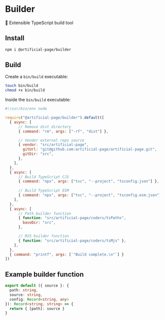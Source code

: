 # Builder

🔧 Extensible TypeScript build tool

## Install

```bash
npm i @artificial-page/builder
```

## Build

Create a `bin/build` executable:

```bash
touch bin/build
chmod +x bin/build
```

Inside the `bin/build` executable:

```js
#!/usr/bin/env node

require("@artificial-page/builder").default([
  { async: [
      // Remove dist directory
      { command: "rm", args: ["-rf", "dist"] },

      // Vendor external repo source
      { vendor: "src/artificial-page",
        gitUrl: "git@github.com:artificial-page/artificial-page.git",
        gitDir: "src",
      },
    ],
  },
  { async: [
      // Build TypeScript CJS
      { command: "npx", args: ["tsc", "--project", "tsconfig.json"] },
      
      // Build TypeScript ESM
      { command: "npx", args: ["tsc", "--project", "tsconfig.esm.json"] },
    ],
  },
  { async: [
      // Path builder function
      { function: "src/artificial-page/coders/tsPaths",
        baseDir: "src",
      },

      // MJS builder function
      { function: "src/artificial-page/coders/tsMjs" },
    ],
  },
  { command: "printf", args: [`"Build complete.\n"`] }
])
```

## Example builder function

```ts
export default ({ source }: {
  path: string,
  source: string,
  config: Record<string, any>
}): Record<string, string> => {
  return { [path]: source }
}
```